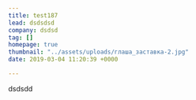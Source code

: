 ```yaml
---
title: test187
lead: dsdsdsd
company: dsdsd
tag: []
homepage: true
thumbnail: "../assets/uploads/глаша_заставка-2.jpg"
date: 2019-03-04 11:20:39 +0000

---
```

dsdsdd